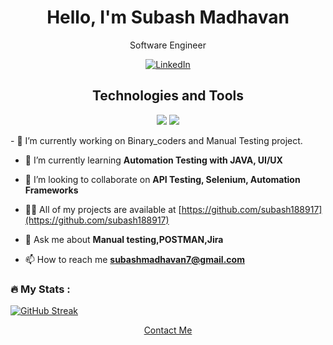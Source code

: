 <!-- Header -->
<!-- Introduction -->
<h1 align="center">Hello, I'm Subash Madhavan</h1>
<p align="center">
  Software Engineer 
</p>

<!-- Social Media Badges -->
<p align="center">
<!--   <a href="https://twitter.com/your_twitter_subashMadhavan">
    <img src="https://img.shields.io/twitter/follow/your_twitter_username?style=social" alt="Twitter">
  </a> -->
  <a href="https://www.linkedin.com/in/subash-madhavan-a39a161ba/">
    <img src="https://img.shields.io/badge/LinkedIn-Connect-blue" alt="LinkedIn">
  </a>
  <!-- Add more social media badges as needed -->
</p>

<!-- Technologies and Tools -->
<h2 align="center">Technologies and Tools</h2>
<p align="center">
  <img src="https://img.shields.io/badge/Skills-HTML,CSS,Manual_Testing,Azure_Fundamentals-green">
  <img src="https://img.shields.io/badge/Tools-Visual_Studio_Code,Postman,Jira,Figma-blue">
  <!-- Add more technology badges as needed -->
</p>
- 🔭 I’m currently working on Binary_coders and Manual Testing project.

- 🌱 I’m currently learning **Automation Testing with JAVA, UI/UX**

- 👯 I’m looking to collaborate on **API Testing, Selenium, Automation Frameworks**

- 👨‍💻 All of my projects are available at [https://github.com/subash188917](https://github.com/subash188917)

- 💬 Ask me about **Manual testing,POSTMAN,Jira**
- 📫 How to reach me **subashmadhavan7@gmail.com**

<!-- GitHub Stats -->


  ### :fire: My Stats : 
 [![GitHub Streak](http://github-readme-streak-stats.herokuapp.com?user=subash188917&theme=catppuccin-mocha)](https://git.io/streak-stats)


<!-- Featured Projects -->
<!--<h2 align="left">Featured Projects</h2>
     <p align="center"> 
     <a href="https://github.com/your_username/project1"> 
    <img src="https://github-readme-stats.vercel.app/api/pin/?username=your_username&repo=project1" alt="Project 1">
  </a>
  <a href="https://github.com/your_username/project2">
    <img src="https://github-readme-stats.vercel.app/api/pin/?username=your_username&repo=project2" alt="Project 2">
  </a>-->
  <!-- Add more featured projects as needed -->
</p>

<!-- Footer -->
<p align="center">
  <a href="mailto:youremail@example.com">Contact Me</a>
</p>
